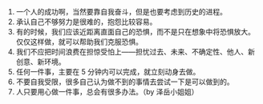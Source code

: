 1. 一个人的成功啊，当然要靠自我奋斗，但是也要考虑到历史的进程。
1. 承认自己不够努力是很难的，抱怨比较容易。
1. 有的时候，我们应该近距离直面自己的恐惧，而不是只在想象中将恐惧放大。仅仅这样做，就可以帮助我们克服恐惧。
1. 我们不应把时间浪费在担惊受怕上——担忧过去、未来、不确定性、他人、新创意、新环境。
1. 任何一件事，主要在 5 分钟内可以完成，就立刻动身去做。
1. 不要自我受限，很多自己认为做不到的事情去尝试一下是可以做到的。
1. 人只要用心做一件事，总会有很多办法。（by 泽岳小姐姐）